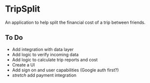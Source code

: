 # TripSplit

An application to help split the financial cost of a trip between friends.

## To Do
* Add integration with data layer
* Add logic to verify incoming data
* Add logic to calculate trip reports and cost
* Create a UI
* Add sign on and user capabilities (Google auth first?)
* *stretch* add payment integration

